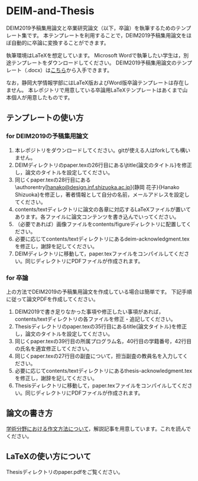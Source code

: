 # DEIM-and-Thesis
DEIM2019予稿集用論文と卒業研究論文（以下，卒論）を執筆するためのテンプレート集です。
本テンプレートを利用することで，DEIM2019予稿集用論文をほぼ自動的に卒論に変換することができます。

執筆環境はLaTeXを想定しています。
Microsoft Wordで執筆したい学生は，別途テンプレートをダウンロードしてください。
DEIM2019予稿集用論文のテンプレート（.docx）は[こちら](http://db-event.jpn.org/deim2019/data/format_docx_deim2019_j.docx)から入手できます。

なお，静岡大学情報学部にはLaTeX版およびWord版卒論テンプレートは存在しません。
本レポジトリで用意している卒論用LaTeXテンプレートはあくまで山本個人が用意したものです。


## テンプレートの使い方
### for DEIM2019の予稿集用論文
1. 本レポジトリをダウンロードしてください。gitが使える人はforkしても構いません。
2. DEIMディレクトリのpaper.texの26行目にある\jtitle{論文のタイトル}を修正し，論文のタイトルを設定してください。
3. 同じくpaper.texの28行目にある\authorentry[hanako@design.inf.shizuoka.ac.jp]{静岡 花子}{Hanako Shizuoka}を修正し，著者情報として自分の名前，メールアドレスを設定してください。
4. contents/textディレクトリに論文の各章に対応するLaTeXファイルが置いてあります。各ファイルに論文コンテンツを書き込んでいってください。
5. （必要であれば）画像ファイルをcontents/figureディレクトリに配置してください。
6. 必要に応じてcontents/textディレクトリにあるdeim-acknowledgment.texを修正し，謝辞を記してください。
7. DEIMディレクトリに移動して，paper.texファイルをコンパイルしてください。同じディレクトリにPDFファイルが作成されます。

### for 卒論
上の方法でDEIM2019の予稿集用論文を作成している場合は簡単です。
下記手順に従って論文PDFを作成してください。

1. DEIM2019で書き足りなかった事項や修正したい事項があれば，contents/textディレクトリの各ファイルを修正・追記してください。
2. Thesisディレクトリのpaper.texの35行目にあるtitle{論文タイトル}を修正し，論文のタイトルを設定してください。
3. 同じくpaper.texの39行目の所属プログラム名，40行目の学籍番号，42行目の氏名を適宜修正してください。
4. 同じくpaper.texの27行目の副査について，担当副査の教員名を入力してください。
5. 必要に応じてcontents/textディレクトリにあるthesis-acknowledgment.texを修正し，謝辞を記してください。
6. Thesisディレクトリに移動して，paper.texファイルをコンパイルしてください。同じディレクトリにPDFファイルが作成されます。


## 論文の書き方
[学術分野における作文方法について](https://github.com/ymmt3-lab/lab-management/blob/master/how-to-write-a-paper.md)，解説記事を用意しています。これを読んでください。


## LaTeXの使い方について
Thesisディレクトリのpaper.pdfをご覧ください。
